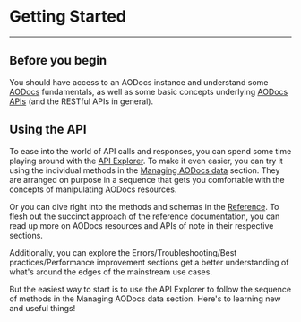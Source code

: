 # Getting Started
---

## Before you begin

You should have access to an AODocs instance and understand some  [AODocs](/docs/aodocs-staging.altirnao.com/1/c/Fundamentals/Basics%20of%20AODocs) fundamentals, as well as some basic concepts underlying [AODocs APIs](/docs/aodocs-staging.altirnao.com/1/c/Basics%20of%20AODocs%20APIs) (and the RESTful APIs in general).


## Using the API

To ease into the world of API calls and responses, you can spend some time playing around with the [API Explorer](/docs/aodocs-staging.altirnao.com/1/routes/document/v1/%7BdocumentId%7D/get).  To make it even easier, you can try it using the individual methods in the [Managing AODocs data](/docs/aodocs-staging.altirnao.com/1/c/Fundamentals/Overview) section.  They are arranged on purpose in a sequence that gets you comfortable with the concepts of manipulating AODocs resources.

Or you can dive right into the methods and schemas in the [Reference](/docs/aodocs-staging.altirnao.com/1/overview).  To flesh out the succinct approach of the reference documentation, you can read up more on AODocs resources and APIs of note in their respective sections.

Additionally, you can explore the Errors/Troubleshooting/Best practices/Performance improvement sections get a better understanding of what's around the edges of the mainstream use cases.

But the easiest way to start is to use the API Explorer to follow the sequence of methods in the Managing AODocs data section.  Here's to learning new and useful things!
